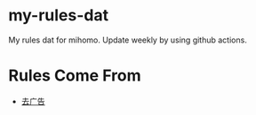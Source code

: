 # my-rules-dat
My rules dat for mihomo. Update weekly by using github actions.

# Rules Come From
- [去广告](https://github.com/lingeringsound/10007/)
